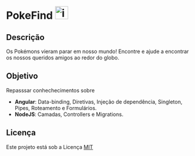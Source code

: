 # PokeFind <img alt="interface" width="35px" src="https://pngimg.com/uploads/pokeball/pokeball_PNG22.png" /> 

## Descrição
Os Pokémons vieram parar em nosso mundo! Encontre e ajude a encontrar os nossos queridos amigos ao redor do globo.

## Objetivo
Repasssar conhechecimentos sobre
- **Angular**: Data-binding, Diretivas, Injeção de dependência, Singleton, Pipes, Roteamento e Formulários.  
- **NodeJS**: Camadas, Controllers e Migrations.

## Licença
Este projeto está sob a Licença [MIT](LICENSE)<br/> <br/>
